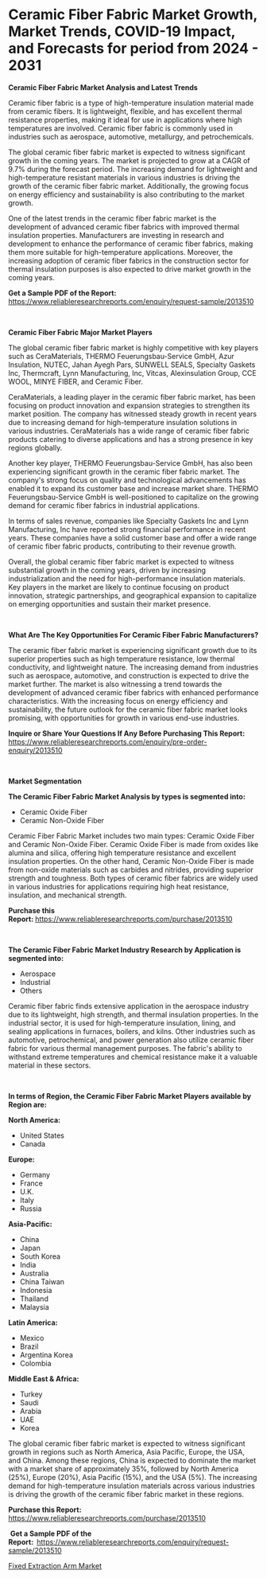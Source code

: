 <p><h1>Ceramic Fiber Fabric Market Growth, Market Trends, COVID-19 Impact, and Forecasts for period from 2024 - 2031</h1></p><p><strong>Ceramic Fiber Fabric Market Analysis and Latest Trends</strong></p>
<p><p>Ceramic fiber fabric is a type of high-temperature insulation material made from ceramic fibers. It is lightweight, flexible, and has excellent thermal resistance properties, making it ideal for use in applications where high temperatures are involved. Ceramic fiber fabric is commonly used in industries such as aerospace, automotive, metallurgy, and petrochemicals.</p><p>The global ceramic fiber fabric market is expected to witness significant growth in the coming years. The market is projected to grow at a CAGR of 9.7% during the forecast period. The increasing demand for lightweight and high-temperature resistant materials in various industries is driving the growth of the ceramic fiber fabric market. Additionally, the growing focus on energy efficiency and sustainability is also contributing to the market growth.</p><p>One of the latest trends in the ceramic fiber fabric market is the development of advanced ceramic fiber fabrics with improved thermal insulation properties. Manufacturers are investing in research and development to enhance the performance of ceramic fiber fabrics, making them more suitable for high-temperature applications. Moreover, the increasing adoption of ceramic fiber fabrics in the construction sector for thermal insulation purposes is also expected to drive market growth in the coming years.</p></p>
<p><strong>Get a Sample PDF of the Report:&nbsp;</strong> <a href="https://www.reliableresearchreports.com/enquiry/request-sample/2013510">https://www.reliableresearchreports.com/enquiry/request-sample/2013510</a></p>
<p>&nbsp;</p>
<p><strong>Ceramic Fiber Fabric Major Market Players</strong></p>
<p><p>The global ceramic fiber fabric market is highly competitive with key players such as CeraMaterials, THERMO Feuerungsbau-Service GmbH, Azur Insulation, NUTEC, Jahan Ayegh Pars, SUNWELL SEALS, Specialty Gaskets Inc, Thermcraft, Lynn Manufacturing, Inc, Vitcas, Alexinsulation Group, CCE WOOL, MINYE FIBER, and Ceramic Fiber. </p><p>CeraMaterials, a leading player in the ceramic fiber fabric market, has been focusing on product innovation and expansion strategies to strengthen its market position. The company has witnessed steady growth in recent years due to increasing demand for high-temperature insulation solutions in various industries. CeraMaterials has a wide range of ceramic fiber fabric products catering to diverse applications and has a strong presence in key regions globally.</p><p>Another key player, THERMO Feuerungsbau-Service GmbH, has also been experiencing significant growth in the ceramic fiber fabric market. The company's strong focus on quality and technological advancements has enabled it to expand its customer base and increase market share. THERMO Feuerungsbau-Service GmbH is well-positioned to capitalize on the growing demand for ceramic fiber fabrics in industrial applications.</p><p>In terms of sales revenue, companies like Specialty Gaskets Inc and Lynn Manufacturing, Inc have reported strong financial performance in recent years. These companies have a solid customer base and offer a wide range of ceramic fiber fabric products, contributing to their revenue growth.</p><p>Overall, the global ceramic fiber fabric market is expected to witness substantial growth in the coming years, driven by increasing industrialization and the need for high-performance insulation materials. Key players in the market are likely to continue focusing on product innovation, strategic partnerships, and geographical expansion to capitalize on emerging opportunities and sustain their market presence.</p></p>
<p>&nbsp;</p>
<p><strong>What Are The Key Opportunities For Ceramic Fiber Fabric Manufacturers?</strong></p>
<p><p>The ceramic fiber fabric market is experiencing significant growth due to its superior properties such as high temperature resistance, low thermal conductivity, and lightweight nature. The increasing demand from industries such as aerospace, automotive, and construction is expected to drive the market further. The market is also witnessing a trend towards the development of advanced ceramic fiber fabrics with enhanced performance characteristics. With the increasing focus on energy efficiency and sustainability, the future outlook for the ceramic fiber fabric market looks promising, with opportunities for growth in various end-use industries.</p></p>
<p><strong>Inquire or Share Your Questions If Any Before Purchasing This Report:</strong> <a href="https://www.reliableresearchreports.com/enquiry/pre-order-enquiry/2013510">https://www.reliableresearchreports.com/enquiry/pre-order-enquiry/2013510</a></p>
<p>&nbsp;</p>
<p><strong>Market Segmentation</strong></p>
<p><strong>The Ceramic Fiber Fabric Market Analysis by types is segmented into:</strong></p>
<p><ul><li>Ceramic Oxide Fiber</li><li>Ceramic Non-Oxide Fiber</li></ul></p>
<p><p>Ceramic Fiber Fabric Market includes two main types: Ceramic Oxide Fiber and Ceramic Non-Oxide Fiber. Ceramic Oxide Fiber is made from oxides like alumina and silica, offering high temperature resistance and excellent insulation properties. On the other hand, Ceramic Non-Oxide Fiber is made from non-oxide materials such as carbides and nitrides, providing superior strength and toughness. Both types of ceramic fiber fabrics are widely used in various industries for applications requiring high heat resistance, insulation, and mechanical strength.</p></p>
<p><strong>Purchase this Report:&nbsp;</strong><a href="https://www.reliableresearchreports.com/purchase/2013510">https://www.reliableresearchreports.com/purchase/2013510</a></p>
<p>&nbsp;</p>
<p><strong>The Ceramic Fiber Fabric Market Industry Research by Application is segmented into:</strong></p>
<p><ul><li>Aerospace</li><li>Industrial</li><li>Others</li></ul></p>
<p><p>Ceramic fiber fabric finds extensive application in the aerospace industry due to its lightweight, high strength, and thermal insulation properties. In the industrial sector, it is used for high-temperature insulation, lining, and sealing applications in furnaces, boilers, and kilns. Other industries such as automotive, petrochemical, and power generation also utilize ceramic fiber fabric for various thermal management purposes. The fabric's ability to withstand extreme temperatures and chemical resistance make it a valuable material in these sectors.</p></p>
<p>&nbsp;</p>
<p><strong>In terms of Region, the Ceramic Fiber Fabric Market Players available by Region are:</strong></p>
<p>
    <p> <strong> North America: </strong>
        <ul>
            <li>United States</li>
            <li>Canada</li>
        </ul>
        </p> 
    <p> <strong> Europe: </strong>
        <ul>
            <li>Germany</li>
            <li>France</li>
            <li>U.K.</li>
            <li>Italy</li>
            <li>Russia</li>
        </ul>
        </p> 
    <p> <strong> Asia-Pacific: </strong>
        <ul>
            <li>China</li>
            <li>Japan</li>
            <li>South Korea</li>
            <li>India</li>
            <li>Australia</li>
            <li>China Taiwan</li>
            <li>Indonesia</li>
            <li>Thailand</li>
            <li>Malaysia</li>
        </ul>
        </p> 
    <p> <strong> Latin America: </strong>
        <ul>
            <li>Mexico</li>
            <li>Brazil</li>
            <li>Argentina Korea</li>
            <li>Colombia</li>
        </ul>
        </p> 
    <p> <strong> Middle East & Africa: </strong>
        <ul>
            <li>Turkey</li>
            <li>Saudi</li>
            <li>Arabia</li>
            <li>UAE</li>
            <li>Korea</li>
        </ul>
    </p>
    </p>
<p><p>The global ceramic fiber fabric market is expected to witness significant growth in regions such as North America, Asia Pacific, Europe, the USA, and China. Among these regions, China is expected to dominate the market with a market share of approximately 35%, followed by North America (25%), Europe (20%), Asia Pacific (15%), and the USA (5%). The increasing demand for high-temperature insulation materials across various industries is driving the growth of the ceramic fiber fabric market in these regions.</p></p>
<p><strong>Purchase this Report: </strong><a href="https://www.reliableresearchreports.com/purchase/2013510">https://www.reliableresearchreports.com/purchase/2013510</a></p>
<p>&nbsp;<strong>Get a Sample PDF of the Report:&nbsp;&nbsp;</strong><a href="https://www.reliableresearchreports.com/enquiry/request-sample/2013510">https://www.reliableresearchreports.com/enquiry/request-sample/2013510</a></p>
<p><strong></strong></p>
<p><p><a href="https://meowing-canidae-761.notion.site/Fixed-Extraction-Arm-Market-Size-Growth-Outlook-from-2024-to-2031-projecting-at-Market-s-Trends-An-dd7a2212da7344508527b116776c7703">Fixed Extraction Arm Market</a></p></p>